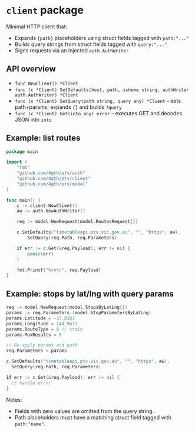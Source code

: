 # `client` package

Minimal HTTP client that:

- Expands `{path}` placeholders using struct fields tagged with `path:"..."`
- Builds query strings from struct fields tagged with `query:"..."`
- Signs requests via an injected `auth.AuthWriter`

## API overview

- `func NewClient() *Client`
- `func (c *Client) SetDefaults(host, path, scheme string, authWriter auth.AuthWriter) *Client`
- `func (c *Client) SetQuery(path string, query any) *Client` – sets path+params; expands `{}` and builds `?query`
- `func (c *Client) Get(into any) error` – executes GET and decodes JSON into `into`

## Example: list routes

```go
package main

import (
    "fmt"
    "github.com/4gth/ptv/auth"
    "github.com/4gth/ptv/client"
    "github.com/4gth/ptv/model"
)

func main() {
    c := client.NewClient()
    aw := auth.NewAuthWriter()

    req := model.NewRequest(model.RoutesRequest{})

    c.SetDefaults("timetableapi.ptv.vic.gov.au", "", "https", aw).
        SetQuery(req.Path, req.Parameters)

    if err := c.Get(&req.Payload); err != nil {
        panic(err)
    }

    fmt.Printf("%+v\n", req.Payload)
}
```

## Example: stops by lat/lng with query params

```go
req := model.NewRequest(model.StopsByLatLng{})
params := req.Parameters.(model.StopParametersByLatLng)
params.Latitude = -37.8183
params.Longitude = 144.9671
params.RouteType = 0 // train
params.MaxResults = 5

// Re-apply params and path
req.Parameters = params

c.SetDefaults("timetableapi.ptv.vic.gov.au", "", "https", aw).
  SetQuery(req.Path, req.Parameters)

if err := c.Get(&req.Payload); err != nil {
  // handle error
}
```

Notes:
- Fields with zero values are omitted from the query string.
- Path placeholders must have a matching struct field tagged with `path:"name"`.